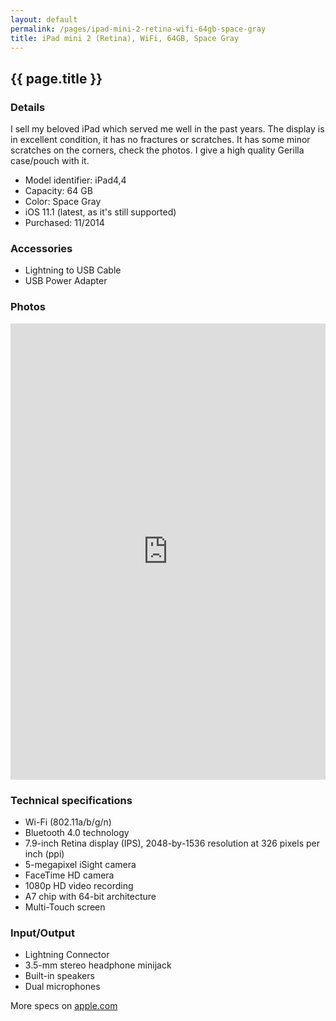 ```yaml
---
layout: default
permalink: /pages/ipad-mini-2-retina-wifi-64gb-space-gray
title: iPad mini 2 (Retina), WiFi, 64GB, Space Gray
---
```


## {{ page.title }}

### Details

I sell my beloved iPad which served me well in the past years. The display is in excellent condition, it has no fractures or scratches. It has some minor scratches on the corners, check the photos. I give a high quality Gerilla case/pouch with it.

* Model identifier: iPad4,4
* Capacity: 64 GB
* Color: Space Gray
* iOS 11.1 (latest, as it's still supported)
* Purchased: 11/2014

### Accessories

* Lightning to USB Cable
* USB Power Adapter

### Photos

<iframe src="https://drive.google.com/embeddedfolderview?id=1s2KC60NeAyP6lACfm4dv_08agM84GOBL#grid" style="width:100%; height:730px; border:0;"></iframe>

### Technical specifications

* Wi-Fi (802.11a/b/g/n)
* Bluetooth 4.0 technology
* 7.9-inch Retina display (IPS), 2048-by-1536 resolution at 326 pixels per inch (ppi)
* 5-megapixel iSight camera
* FaceTime HD camera
* 1080p HD video recording
* A7 chip with 64-bit architecture
* Multi-Touch screen

### Input/Output

* Lightning Connector
* 3.5-mm stereo headphone minijack
* Built-in speakers
* Dual microphones

More specs on [apple.com](https://support.apple.com/kb/sp693?locale=en_US)
